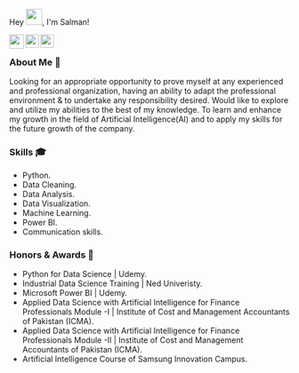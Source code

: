 Hey <img src="https://github.com/TheDudeThatCode/TheDudeThatCode/blob/master/Assets/Hi.gif" width="29px">, I'm Salman!

<a href="mailto:i.syedsalmanali@gmail.com" target="_blank" rel="noopener noreferrer">
  <img align="left" width="26px" src="https://cdn1.iconfinder.com/data/icons/google-new-logos-1/32/gmail_new_logo-256.png" />
</a>

<a href="https://www.linkedin.com/in/syedsalman-ali" target="_blank" rel="noopener noreferrer">
  <img align="left" width="24px" src="https://cdn2.iconfinder.com/data/icons/social-media-2285/512/1_Linkedin_unofficial_colored_svg-256.png"  />
</a>

<a href="https://www.kaggle.com/isyedsalmanali" target="_blank" rel="noopener noreferrer">
  <img align="left" width="24px" src="https://cdn4.iconfinder.com/data/icons/logos-and-brands/512/189_Kaggle_logo_logos-256.png"  />
</a>

<br />

### About Me 🚀
Looking for an appropriate opportunity to prove myself at any experienced and professional organization, having an ability to adapt the professional 
environment & to undertake any responsibility desired. Would like to explore and utilize my abilities to the best of my knowledge. To learn and enhance 
my growth in the field of Artificial Intelligence(AI) and to apply my skills for the future growth of the company.

### Skills 🎓
- Python.
- Data Cleaning.
- Data Analysis.
- Data Visualization.
- Machine Learning.
- Power BI.
- Communication skills.

### Honors & Awards 🏅
- Python for Data Science | Udemy.
- Industrial Data Science Training | Ned Univeristy.
- Microsoft Power BI | Udemy.
- Applied Data Science with Artificial Intelligence for Finance Professionals Module -I | Institute of Cost and Management Accountants of Pakistan (ICMA).
- Applied Data Science with Artificial Intelligence for Finance Professionals Module -II | Institute of Cost and Management Accountants of Pakistan (ICMA).
- Artificial Intelligence Course of Samsung Innovation Campus. 
